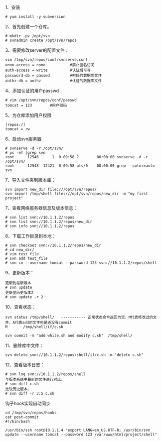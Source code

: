 
1、安装
```
# yum install -y subversion
```  

2、首先创建一个仓库。
```
# mkdir -pv /opt/svn
# svnadmin create /opt/svn/repos
```  

3、需要修改server的配置文件：
```
vim /tmp/svn/repos/conf/svnserve.conf
anon-access = none           #禁止匿名访问
auth-access = write          #认证后可写
password-db = passwd         #密码的数据库文件
authz-db = authz             #认证的数据库文件
```  

4、添加认证的用户passwd  
```
# vim /opt/svn/repos/conf/passwd
tomcat = 123        #用户密码
```

5、为仓库添加用户权限  
```
[repos:/]
tomcat = rw
```

6、启动svn服务器  
```
# svnserve -d -r /opt/svn/
# ps -ef |grep svn
root      12546      1  0 09:58 ?        00:00:00 svnserve -d -r /opt/svn/
root      12548  12421  0 09:58 pts/0    00:00:00 grep --color=auto svn
```  

7、导入文件夹到版本库：
```
svn import new_dir file:///opt/svn/repos/
svn import /tmp/shell file:///opt/svn/repos/new_dir -m "my first project"
```  


7、查看网络服务器信息及版本信息：
```
# svn list svn://10.1.1.2/repos
# svn list svn://10.1.1.2/repos/new_dir
# svn info svn://10.1.1.2/repos 
```  

8、下载工作目录到本地：  
```
# svn checkout svn://10.1.1.2/repos/new_dir
# cd new_dir/
# vim test_file
# svn add test_file
# svn co --username tomcat --password 123 svn://10.1.1.2/repos/shell
```  


9、更新版本：  
```
更新到最新版本
# svn update
更新至历史版本2
# svn update -r 2
```  

10、查看状态：  
```
svn status /tmp/shell/   ----------- 正常状态命令返回为空，M代表修改过的文件，A代表add的文件但是还没有commit
M       /tmp/shell/if/c.sh

svn commit -m "add while.sh and modify c.sh"  /tmp/shell/
```  

11、删除库中文件：  
```
svn delete svn://10.1.1.2/repos/shell/if/c.sh -m "delete c.sh"
```  

12、查看版本日志：  
```
# svn log svn://10.1.1.2/repos/shell
与版本系统中最新的文件进行对比。
# svn diff c.sh
比较历史版本。
# svn diff -r 3:5 c.sh
```  

钩子hook实现自动同步
```
cd /tmp/svn/repos/hooks
cat post-commit
#!/bin/bash

/usr/bin/ssh root@10.1.1.4 "export LANG=en_US.UTF-8; /usr/bin/svn update --username tomcat --password 123 /var/www/html/project/shell"
```  


